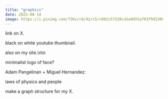 ```yaml
---
title: "graphics"
date: 2025-08-14
image: https://i.pinimg.com/736x/c0/92/c5/c092c57320c42e8d55af83f9d5306314.jpg
---
```


link on X.

black on white youtube thumbnail.

also on my site.\n\n

minimalist logo of face?

Adam Pangelinan + Miguel Hernandez:

laws of physics and people

make a graph structure for my X.
